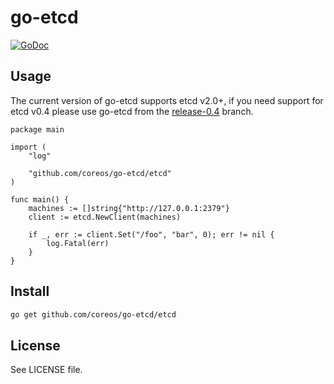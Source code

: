 # go-etcd

[![GoDoc](https://godoc.org/github.com/coreos/go-etcd/etcd?status.png)](https://godoc.org/github.com/coreos/go-etcd/etcd)

## Usage

The current version of go-etcd supports etcd v2.0+, if you need support for etcd v0.4 please use go-etcd from the [release-0.4](https://github.com/coreos/go-etcd/tree/release-0.4) branch.

```
package main

import (
    "log"

    "github.com/coreos/go-etcd/etcd"
)

func main() {
    machines := []string{"http://127.0.0.1:2379"}
    client := etcd.NewClient(machines)

    if _, err := client.Set("/foo", "bar", 0); err != nil {
        log.Fatal(err)
    }
}
```

## Install

```bash
go get github.com/coreos/go-etcd/etcd
```

## License

See LICENSE file.
